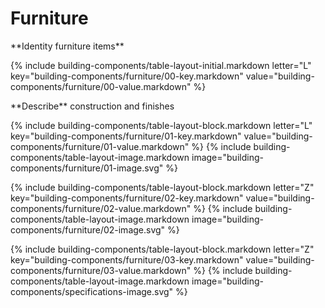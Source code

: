 <div data-role="collapsible" data-inset="false">
	<h1>Furniture</h1>

<dl>

<div markdown="1" class="building-components-title">
<span class="transform-to-uppercase">**Identity furniture items**</span>
</div>

{% include building-components/table-layout-initial.markdown letter="L" key="building-components/furniture/00-key.markdown" value="building-components/furniture/00-value.markdown" %}

<div markdown="1" class="building-components-title">
<span class="transform-to-uppercase">**Describe** construction and finishes</span>
</div>

{% include building-components/table-layout-block.markdown letter="L" key="building-components/furniture/01-key.markdown" value="building-components/furniture/01-value.markdown" %}
{% include building-components/table-layout-image.markdown image="building-components/furniture/01-image.svg" %}

{% include building-components/table-layout-block.markdown letter="Z" key="building-components/furniture/02-key.markdown" value="building-components/furniture/02-value.markdown"  %}
{% include building-components/table-layout-image.markdown image="building-components/furniture/02-image.svg" %}

{% include building-components/table-layout-block.markdown letter="Z" key="building-components/furniture/03-key.markdown" value="building-components/furniture/03-value.markdown"  %}
{% include building-components/table-layout-image.markdown image="building-components/specifications-image.svg" %}

</dl></div>